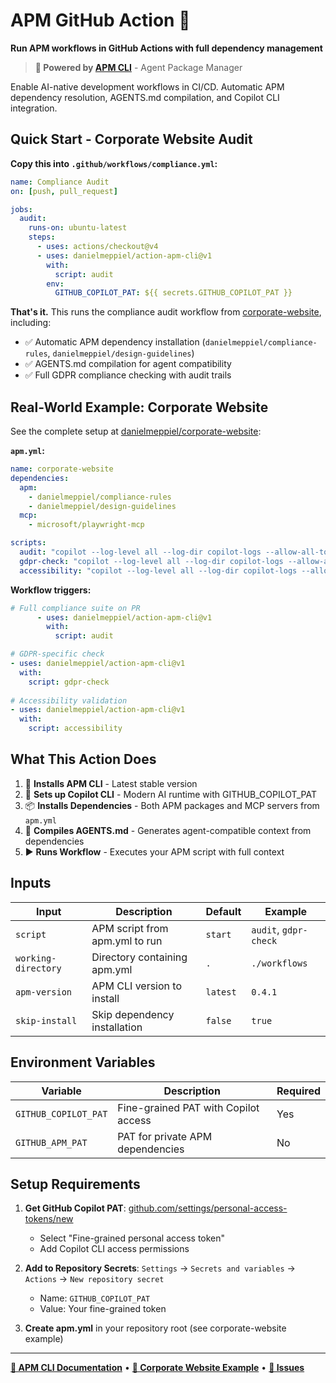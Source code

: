 # APM GitHub Action 🚀
**Run APM workflows in GitHub Actions with full dependency management**

> **🔧 Powered by [APM CLI](https://github.com/danielmeppiel/apm)** - Agent Package Manager

Enable AI-native development workflows in CI/CD. Automatic APM dependency resolution, AGENTS.md compilation, and Copilot CLI integration.

## Quick Start - Corporate Website Audit

**Copy this into `.github/workflows/compliance.yml`:**

```yaml
name: Compliance Audit
on: [push, pull_request]

jobs:
  audit:
    runs-on: ubuntu-latest
    steps:
      - uses: actions/checkout@v4
      - uses: danielmeppiel/action-apm-cli@v1
        with:
          script: audit
        env:
          GITHUB_COPILOT_PAT: ${{ secrets.GITHUB_COPILOT_PAT }}
```

**That's it.** This runs the compliance audit workflow from [corporate-website](https://github.com/danielmeppiel/corporate-website), including:
- ✅ Automatic APM dependency installation (`danielmeppiel/compliance-rules`, `danielmeppiel/design-guidelines`)
- ✅ AGENTS.md compilation for agent compatibility
- ✅ Full GDPR compliance checking with audit trails

## Real-World Example: Corporate Website

See the complete setup at [danielmeppiel/corporate-website](https://github.com/danielmeppiel/corporate-website):

**`apm.yml`:**
```yaml
name: corporate-website
dependencies:
  apm:
    - danielmeppiel/compliance-rules
    - danielmeppiel/design-guidelines
  mcp:
    - microsoft/playwright-mcp

scripts:
  audit: "copilot --log-level all --log-dir copilot-logs --allow-all-tools -p compliance-audit.prompt.md"
  gdpr-check: "copilot --log-level all --log-dir copilot-logs --allow-all-tools -p gdpr-assessment.prompt.md"
  accessibility: "copilot --log-level all --log-dir copilot-logs --allow-all-tools -p accessibility-audit.prompt.md"
```

**Workflow triggers:**
```yaml
# Full compliance suite on PR
      - uses: danielmeppiel/action-apm-cli@v1
        with:
          script: audit

# GDPR-specific check
- uses: danielmeppiel/action-apm-cli@v1
  with:
    script: gdpr-check
    
# Accessibility validation
- uses: danielmeppiel/action-apm-cli@v1
  with:
    script: accessibility
```

## What This Action Does

1. 🚀 **Installs APM CLI** - Latest stable version
2. 🤖 **Sets up Copilot CLI** - Modern AI runtime with GITHUB_COPILOT_PAT
3. 📦 **Installs Dependencies** - Both APM packages and MCP servers from `apm.yml`
4. 🔄 **Compiles AGENTS.md** - Generates agent-compatible context from dependencies
5. ▶️ **Runs Workflow** - Executes your APM script with full context

## Inputs

| Input | Description | Default | Example |
|-------|-------------|---------|----------|
| `script` | APM script from apm.yml to run | `start` | `audit`, `gdpr-check` |
| `working-directory` | Directory containing apm.yml | `.` | `./workflows` |
| `apm-version` | APM CLI version to install | `latest` | `0.4.1` |
| `skip-install` | Skip dependency installation | `false` | `true` |

## Environment Variables

| Variable | Description | Required |
|----------|-------------|----------|
| `GITHUB_COPILOT_PAT` | Fine-grained PAT with Copilot access | Yes |
| `GITHUB_APM_PAT` | PAT for private APM dependencies | No |

## Setup Requirements

1. **Get GitHub Copilot PAT**: [github.com/settings/personal-access-tokens/new](https://github.com/settings/personal-access-tokens/new)
   - Select "Fine-grained personal access token"
   - Add Copilot CLI access permissions

2. **Add to Repository Secrets**: `Settings` → `Secrets and variables` → `Actions` → `New repository secret`
   - Name: `GITHUB_COPILOT_PAT`
   - Value: Your fine-grained token

3. **Create apm.yml** in your repository root (see corporate-website example)

---

**[📖 APM CLI Documentation](https://github.com/danielmeppiel/apm)** • **[🏢 Corporate Website Example](https://github.com/danielmeppiel/corporate-website)** • **[🐛 Issues](https://github.com/danielmeppiel/action-apm-cli/issues)**
